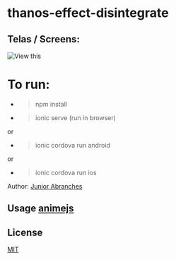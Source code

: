# thanos-effect-disintegrate

## Telas / Screens: 

![View this](src/assets/gif.gif)

# To run:
* > npm install

* > ionic serve (run in browser)

or

* > ionic cordova run android 

or

* > ionic cordova run ios 

Author: [Junior Abranches](https://github.com/juniorabranches)

## Usage [animejs](https://animejs.com/) 


## License ##

[MIT](LICENSE)